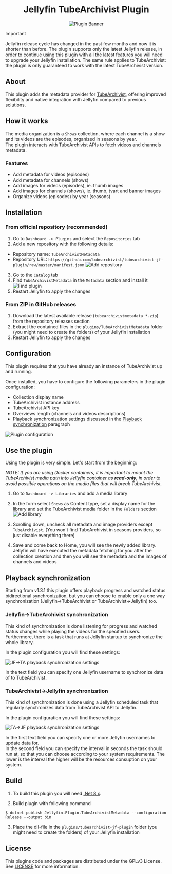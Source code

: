 <h1 align="center">Jellyfin TubeArchivist Plugin</h1>

<p align="center">
<img alt="Plugin Banner" src="https://raw.githubusercontent.com/tubearchivist/tubearchivist-jf-plugin/master/images/logo.png"/>
<br/>
</p>

> [!IMPORTANT]
> Jellyfin release cycle has changed in the past few months and now it is shorter than before. The plugin supports only the latest Jellyfin release, in order to continue using this plugin with all the latest features you will need to upgrade your Jellyfin installation.
> The same rule applies to TubeArchivist: the plugin is only guaranteed to work with the latest TubeArchivist version.

## About

<p>This plugin adds the metadata provider for <a href="https://www.tubearchivist.com/">TubeArchivist</a>, offering improved flexibility and native integration with Jellyfin compared to previous solutions.</p>

## How it works
The media organization is a `Shows` collection, where each channel is a show and its videos are the episodes, organized in seasons by year.<br>
The plugin interacts with TubeArchivist APIs to fetch videos and channels metadata.

### Features
- Add metadata for videos (episodes)
- Add metadata for channels (shows)
- Add images for videos (episodes), ie. thumb images
- Add images for channels (shows), ie. thumb, tvart and banner images
- Organize videos (episodes) by year (seasons)

## Installation
### From official repository (recommended)
1. Go to `Dashboard -> Plugins` and select the `Repositories` tab
2. Add a new repository with the following details:
- Repository name: `TubeArchivistMetadata`
- Repository URL: `https://github.com/tubearchivist/tubearchivist-jf-plugin/raw/master/manifest.json`
  ![Add repository](https://github.com/tubearchivist/tubearchivist-jf-plugin/assets/31162436/b0216b21-79c4-445b-8cf1-fbf6b138dee0)

3. Go to the `Catalog` tab
4. Find `TubeArchivistMetadata` in the `Metadata` section and install it
![Find plugin](https://github.com/tubearchivist/tubearchivist-jf-plugin/assets/31162436/a30a14c2-33cd-44c1-b96a-406662726e5e)
5. Restart Jellyfin to apply the changes

### From ZIP in GitHub releases
1. Download the latest available release (`tubearchivistmetadata_*.zip`) from the repository releases section
2. Extract the contained files in the `plugins/TubeArchivistMetadata` folder (you might need to create the folders) of your Jellyfin installation
3. Restart Jellyfin to apply the changes

## Configuration
<p>This plugin requires that you have already an instance of TubeArchivist up and running.</p>
Once installed, you have to configure the following parameters in the plugin configuration:
<ul>
    <li>Collection display name</li>
    <li>TubeArchivist instance address</li>
    <li>TubeArchivist API key</li>
    <li>Overviews length (channels and videos descriptions)</li>
    <li>Playback synchronization settings discussed in the <a href="#playback-synchronization">Playback synchronization</a> paragraph</li>
</ul>

![Plugin configuration](https://github.com/tubearchivist/tubearchivist-jf-plugin/assets/31162436/d34464ea-ddfb-44b3-9d3e-5d5974956c58)


## Use the plugin
<p>Using the plugin is very simple. Let's start from the beginning:</p>

_NOTE: If you are using Docker containers, it is important to mount the TubeArchivist media path into Jellyfin container as **read-only**, in order to avoid possible operations on the media files that will break TubeArchivist._ <br>
1. Go to `Dashboard -> Libraries` and add a media library
2. In the form select `Shows` as Content type, set a display name for the library and set the TubeArchivist media folder in the `Folders` section
![Add library](https://github.com/tubearchivist/tubearchivist-jf-plugin/assets/31162436/1eca534e-0929-4134-8587-3cff0009f618)

4. Scrolling down, uncheck all metadata and image providers except `TubeArchivist`. (You won't find TubeArchivist in seasons providers, so just disable everything there)
5. Save and come back to Home, you will see the newly added library. Jellyfin will have executed the metadata fetching for you after the collection creation and then you will see the metadata and the images of channels and videos


## Playback synchronization
<p>Starting from v1.3.1 this plugin offers playback progress and watched status bidirectional synchronization, but you can choose to enable only a one way synchronization (Jellyfin->TubeArchivist or TubeArchivist->Jellyfin) too.</p>

### Jellyfin->TubeArchivist synchronization
<p>This kind of synchronization is done listening for progress and watched status changes while playing the videos for the specified users.<br>Furthermore, there is a task that runs at Jellyfin startup to synchronize the whole library.</p>
<p>In the plugin configuration you will find these settings:</p>

![JF->TA playback synchronization settings](https://github.com/user-attachments/assets/dc6be82f-e685-4896-a502-317681c47fc7)
<p>In the text field you can specify one Jellyfin username to synchronize data of to TubeArchivist.</p>

### TubeArchivist->Jellyfin synchronization
<p>This kind of synchronization is done using a Jellyfin scheduled task that regularly synchronizes data from TubeArchivist API to Jellyfin.</p>
<p>In the plugin configuration you will find these settings:</p>

![TA->JF playback synchronization settings](https://github.com/user-attachments/assets/1b4c33af-834f-45b3-9057-71830e7c8b4f)
<p>In the first text field you can specify one or more Jellyfin usernames to update data for.<br>
In the second field you can specify the interval in seconds the task should run at, so that you can choose according to your system requirements. The lower is the interval the higher will be the resources consuption on your system.</p>


## Build

1. To build this plugin you will need [.Net 8.x](https://dotnet.microsoft.com/download/dotnet/8.0).

2. Build plugin with following command
  ```
  $ dotnet publish Jellyfin.Plugin.TubeArchivistMetadata --configuration Release --output bin
  ```

3. Place the dll-file in the `plugins/tubearchivist-jf-plugin` folder (you might need to create the folders) of your Jellyfin installation

## License

This plugins code and packages are distributed under the GPLv3 License. See [LICENSE](./LICENSE) for more information.
